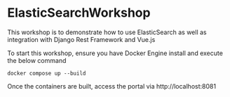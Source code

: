 # ElasticSearchWorkshop

This workshop is to demonstrate how to use ElasticSearch as well as integration with Django Rest Framework and Vue.js
 
To start this workshop, ensure you have Docker Engine install and execute the below command
```
docker compose up --build
```

Once the containers are built, access the portal via http://localhost:8081